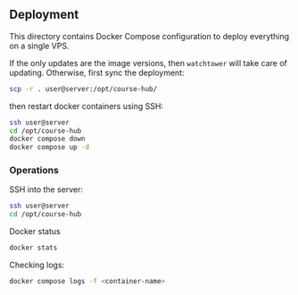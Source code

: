 ## Deployment

This directory contains Docker Compose configuration to deploy everything on a single VPS.

If the only updates are the image versions, then `watchtower` will take care of updating. Otherwise, first sync the deployment:
```bash
scp -r . user@server:/opt/course-hub/
```
then restart docker containers using SSH:
```bash
ssh user@server
cd /opt/course-hub
docker compose down
docker compose up -d
```

### Operations

SSH into the server:
```bash
ssh user@server
cd /opt/course-hub
```

Docker status
```bash
docker stats
```

Checking logs:
```bash
docker compose logs -f <container-name>
```

